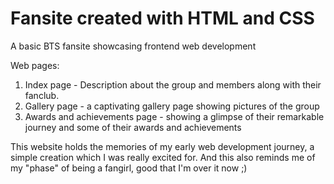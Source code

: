 # Fansite created with HTML and CSS

A basic BTS fansite showcasing frontend web development 

Web pages:
1. Index page - Description about the group and members along with their fanclub.
2. Gallery page - a captivating gallery page showing pictures of the group
3. Awards and achievements page - showing a glimpse of their remarkable journey and some of their awards and achievements

This website holds the memories of my early web development journey, a simple creation which I was really excited for.
And this also reminds me of my "phase" of being a fangirl, good that I'm over it now ;)
